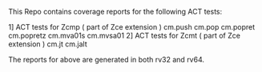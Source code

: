 This Repo contains coverage reports for the following ACT tests:

1] ACT tests for Zcmp ( part of Zce extension ) 
	cm.push 
	cm.pop 
	cm.popret
	cm.popretz
	cm.mva01s
	cm.mvsa01
2] ACT tests for Zcmt ( part of Zce extension )
	cm.jt
	cm.jalt 

The reports for above are generated in both rv32 and rv64.

